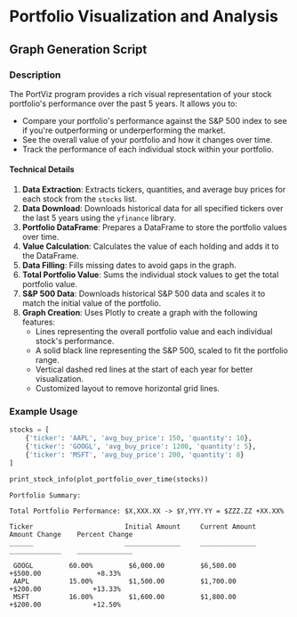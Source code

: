 # Portfolio Visualization and Analysis

## Graph Generation Script

### Description

The PortViz program provides a rich visual representation of your stock portfolio's performance over the past 5 years. It allows you to:

- Compare your portfolio's performance against the S&P 500 index to see if you're outperforming or underperforming the market.
- See the overall value of your portfolio and how it changes over time.
- Track the performance of each individual stock within your portfolio.

#### Technical Details

1. **Data Extraction**: Extracts tickers, quantities, and average buy prices for each stock from the `stocks` list.
2. **Data Download**: Downloads historical data for all specified tickers over the last 5 years using the `yfinance` library.
3. **Portfolio DataFrame**: Prepares a DataFrame to store the portfolio values over time.
4. **Value Calculation**: Calculates the value of each holding and adds it to the DataFrame.
5. **Data Filling**: Fills missing dates to avoid gaps in the graph.
6. **Total Portfolio Value**: Sums the individual stock values to get the total portfolio value.
7. **S&P 500 Data**: Downloads historical S&P 500 data and scales it to match the initial value of the portfolio.
8. **Graph Creation**: Uses Plotly to create a graph with the following features:
    - Lines representing the overall portfolio value and each individual stock's performance.
    - A solid black line representing the S&P 500, scaled to fit the portfolio range.
    - Vertical dashed red lines at the start of each year for better visualization.
    - Customized layout to remove horizontal grid lines.

### Example Usage

```python
stocks = [
    {'ticker': 'AAPL', 'avg_buy_price': 150, 'quantity': 10},
    {'ticker': 'GOOGL', 'avg_buy_price': 1200, 'quantity': 5},
    {'ticker': 'MSFT', 'avg_buy_price': 200, 'quantity': 8}
]

print_stock_info(plot_portfolio_over_time(stocks))
```

```
Portfolio Summary:

Total Portfolio Performance: $X,XXX.XX -> $Y,YYY.YY = $ZZZ.ZZ +XX.XX%

Ticker                       Initial Amount     Current Amount     Amount Change    Percent Change
______                       ______________     ______________     _____________    ______________

 GOOGL         60.00%         $6,000.00         $6,500.00           +$500.00              +8.33%
 AAPL          15.00%         $1,500.00         $1,700.00           +$200.00             +13.33%
 MSFT          16.00%         $1,600.00         $1,800.00           +$200.00             +12.50%
``````
